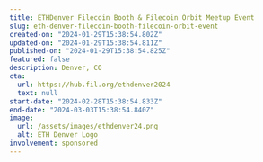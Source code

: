 ```yaml
---
title: ETHDenver Filecoin Booth & Filecoin Orbit Meetup Event
slug: eth-denver-filecoin-booth-filecoin-orbit-event
created-on: "2024-01-29T15:38:54.802Z"
updated-on: "2024-01-29T15:38:54.811Z"
published-on: "2024-01-29T15:38:54.825Z"
featured: false
description: Denver, CO
cta:
  url: https://hub.fil.org/ethdenver2024
  text: null
start-date: "2024-02-28T15:38:54.833Z"
end-date: "2024-03-03T15:38:54.840Z"
image:
  url: /assets/images/ethdenver24.png
  alt: ETH Denver Logo
involvement: sponsored
---
```

